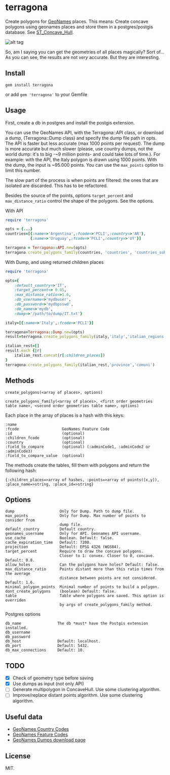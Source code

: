 terragona
=========

Create polygons for [GeoNames](http://www.geonames.org) places.
This means: Create concave polygons using geonames places and store them in a postgres/postgis database.
See [ST_Concave_Hull](http://postgis.net/docs/ST_ConcaveHull.html).

![alt tag](https://cloud.githubusercontent.com/assets/6061036/5606205/2216ff3c-9402-11e4-9123-fff91369208e.png)


So, am I saying you can get the geometries of all places magically? Sort of... 
As you can see, the results are not *very* accurate. But they are interesting.

  
Install
-------

`gem install terragona`

or add `gem 'terragona'` to your Gemfile

Usage
-----

First, create a db in postgres and install the postgis extension.

You can use the GeoNames API, with the Terragona::API class, or download
a dump, (Terragona::Dump class) and specify the dump file path in opts. The API is faster 
but less accurate (max 1000 points per request). The dump is more accurate but much slower (please, 
use country dumps, not the world dump: it's to big -~9 million points- and could take lots of time.). For example:
with the API, the Italy polygon is drawn using 1000 points. With the dump, the input is ~95.000 points. 
You can use the `max_points` option to limit this number.

The slow part of the process is when points are filtered: the ones that are isolated are discarded. 
This has to be refactored.

Besides the source of the points, options `target_percent` and `max_distance_ratio` control the shape of
the polygons. See the options. 


With API
```ruby
require 'terragona'

opts = {...}
countries=[{:name=>'Argentina',:fcode=>'PCLI',:country=>'AR'},
           {:name=>'Uruguay',:fcode=>'PCLI',:country=>'UY'}]

terragona = Terragona::API.new(opts)
terragona.create_polygons_family(countries, 'countries', 'countries_subdivisions')

```

With Dump, and using returned children places

```ruby
require 'terragona'

opts={
	:default_country=>'IT',
	:target_percent=> 0.85,
	:max_distance_ratio=>1.6,
	:db_username=>'mydbuser',
	:db_password=>'mydbpsswd',
	:db_name=>'mydb',
	:dump=>'/path/to/dump/IT.txt'}

italy=[{:name=>'Italy',:fcode=>'PCLI'}]

terragona=Terragona::Dump.new(opts)
result=terragona.create_polygons_family(italy,'italy','italian_regions')

italian_rest=[]
result.each {|r|
	italian_rest.concat(r[:children_places])
}
terragona.create_polygons_family(italian_rest,'province','comuni')
```

Methods
-------

```
create_polygons(<array of places>, options)
  
create_polygons_family(<array of places>, <first order geometries table name>, <second order geometries table name>, options)
```

Each place in the array of places is a hash with this keys:

```
:name                
:fcode                   GeoNames Feature Code 
:id                      (optional)               
:children_fcode          (optional)
:country                 (optional)
:field_to_compare        (optional) (:adminCode1, :adminCode2 or :adminCode3)
:field_to_compare_value  (optional)
```

The methods create the tables, fill them with polygons and return the following hash:

```
{:children_places=>array of hashes, :points=>array of points([x,y]), :place_name=>string, :place_id=>string}
```

Options
------

```
dump                    Only for Dump. Path to dump file.
max_points              Only for Dump. Max number of points to consider from
                        dump file.            
default_country         Default country.
geonames_username       Only for API. Geonames API username.
use_cache               Boolean. Default: false.    
cache_expiration_time   Default: 7200.
projection              Default: EPSG 4326 (WGS84).
target_percent          Require to draw the concave polygons. 
                        Closer to 1: convex. Closer to 0, concave. Default: 0.8. 
allow_holes             Can the polygons have holes? Default: false. 
max_distance_ratio      Points distant more than this ratio times from the average 
                        distance between points are not considered. Default: 1.6.
minimal_polygon_points  Minimal number of points to build a polygon.
dont_create_polygons    (boolean) Default: false.
table                   Table where polygons are saved. This option is overriden 
                        by args of create_polygons_family method.
```

Postgres options
```
db_name                The db *must* have the Postgis extension installed.
db_username
db_password
db_host                Default: localhost.
db_port                Default: 5432.
db_max_connections     Default: 10.
```

TODO
----
- [x] Check of geometry type before saving
- [x] Use dumps as input (not only API)
- [ ] Generate multipolygon in ConcaveHull. Use some clustering algorithm.
- [ ] Improve/replace distant points algorithm. Use some clustering algorithm.
  
Useful data
-----------
* [GeoNames Country Codes](http://www.geonames.org/countries/)
* [GeoNames Feature Codes](http://www.geonames.org/export/codes.html)
* [GeoNames Dumps download page](http://download.geonames.org/export/dump/)

License
-------

MIT.
